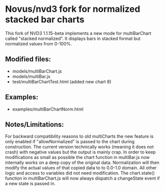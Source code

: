 # Novus/nvd3 fork for normalized stacked bar charts

This fork of NVD3 1.1.15-beta implements a new mode for multiBarChart called "stacked normalized". It displays bars in stacked format
but normalized values from 0-100%.

## Modified files:
* models/multiBarChart.js
* models/multiBar.js
* test/multiBarChartTest.html (added new chart 8)

## Examples:
* examples/multiBarChartNorm.html

## Notes/Limitations:
For backward compatibility reasons to old multiCharts the new feature is only enabled if "allowNormalized" is passed to the chart
during construction.
The current version technically works (meaning it does not crash) with negative values but the output is mainly crap.
In order to keep modifications as small as possible the chart function in multiBar.js now internally works on a deep copy of the
original data. Normalization will then modify the actual values of that copied data to to 0.0-1.0 domain. All other logic and access 
to variables did not need modification.
The chart.state() function in multiBarChart.js will now always dispatch a changeState event if a new state is passed in.